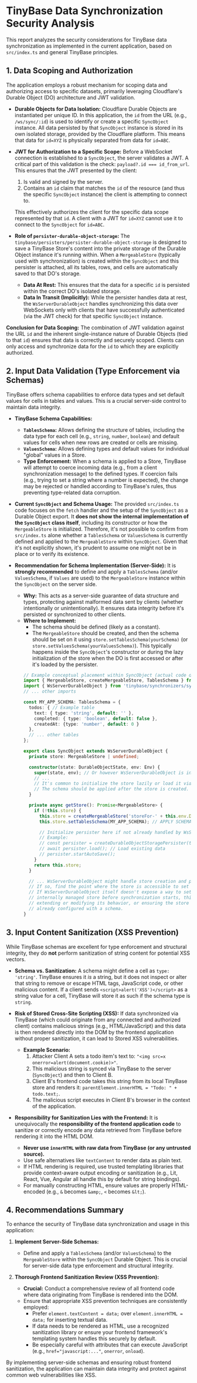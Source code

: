 # TinyBase Data Synchronization Security Analysis

This report analyzes the security considerations for TinyBase data synchronization as implemented in the current application, based on `src/index.ts` and general TinyBase principles.

## 1. Data Scoping and Authorization

The application employs a robust mechanism for scoping data and authorizing access to specific datasets, primarily leveraging Cloudflare's Durable Object (DO) architecture and JWT validation.

*   **Durable Objects for Data Isolation:**
    Cloudflare Durable Objects are instantiated per unique ID. In this application, the `id` from the URL (e.g., `/ws/sync/:id`) is used to identify or create a specific `SyncObject` instance. All data persisted by that `SyncObject` instance is stored in its own isolated storage, provided by the Cloudflare platform. This means that data for `id=XYZ` is physically separated from data for `id=ABC`.

*   **JWT for Authorization to a Specific Scope:**
    Before a WebSocket connection is established to a `SyncObject`, the server validates a JWT. A critical part of this validation is the check: `payload?.id === id_from_url`. This ensures that the JWT presented by the client:
    1.  Is valid and signed by the server.
    2.  Contains an `id` claim that matches the `id` of the resource (and thus the specific `SyncObject` instance) the client is attempting to connect to.

    This effectively authorizes the client for the specific data scope represented by that `id`. A client with a JWT for `id=XYZ` cannot use it to connect to the `SyncObject` for `id=ABC`.

*   **Role of `persister-durable-object-storage`:**
    The `tinybase/persisters/persister-durable-object-storage` is designed to save a TinyBase Store's content into the private storage of the Durable Object instance it's running within. When a `MergeableStore` (typically used with synchronization) is created within the `SyncObject` and this persister is attached, all its tables, rows, and cells are automatically saved to that DO's storage.
    *   **Data At Rest:** This ensures that the data for a specific `id` is persisted within the correct DO's isolated storage.
    *   **Data In Transit (Implicitly):** While the persister handles data at rest, the `WsServerDurableObject` handles synchronizing this data over WebSockets only with clients that have successfully authenticated (via the JWT check) for that specific `SyncObject` instance.

**Conclusion for Data Scoping:** The combination of JWT validation against the URL `id` and the inherent single-instance nature of Durable Objects (tied to that `id`) ensures that data is correctly and securely scoped. Clients can only access and synchronize data for the `id` to which they are explicitly authorized.

## 2. Input Data Validation (Type Enforcement via Schemas)

TinyBase offers schema capabilities to enforce data types and set default values for cells in tables and values. This is a crucial server-side control to maintain data integrity.

*   **TinyBase Schema Capabilities:**
    *   **`TablesSchema`:** Allows defining the structure of tables, including the data type for each cell (e.g., `string`, `number`, `boolean`) and default values for cells when new rows are created or cells are missing.
    *   **`ValuesSchema`:** Allows defining types and default values for individual "global" values in a Store.
    *   **Type Enforcement:** When a schema is applied to a Store, TinyBase will attempt to coerce incoming data (e.g., from a client synchronization message) to the defined types. If coercion fails (e.g., trying to set a string where a number is expected), the change may be rejected or handled according to TinyBase's rules, thus preventing type-related data corruption.

*   **Current `SyncObject` and Schema Usage:**
    The provided `src/index.ts` code focuses on the `fetch` handler and the setup of the `SyncObject` as a Durable Object export. It **does not show the internal implementation of the `SyncObject` class itself**, including its constructor or how the `MergeableStore` is initialized.
    Therefore, it's not possible to confirm from `src/index.ts` alone whether a `TablesSchema` or `ValuesSchema` is currently defined and applied to the `MergeableStore` within `SyncObject`. Given that it's not explicitly shown, it's prudent to assume one might not be in place or to verify its existence.

*   **Recommendation for Schema Implementation (Server-Side):**
    It is **strongly recommended** to define and apply a `TablesSchema` (and/or `ValuesSchema`, if `Values` are used) to the `MergeableStore` instance within the `SyncObject` on the server side.
    *   **Why:** This acts as a server-side guarantee of data structure and types, protecting against malformed data sent by clients (whether intentionally or unintentionally). It ensures data integrity before it's persisted or synchronized to other clients.
    *   **Where to Implement:**
        *   The schema should be defined (likely as a constant).
        *   The `MergeableStore` should be created, and then the schema should be set on it using `store.setTablesSchema(yourSchema)` (or `store.setValuesSchema(yourValuesSchema)`). This typically happens inside the `SyncObject`'s constructor or during the lazy initialization of the store when the DO is first accessed or after it's loaded by the persister.
        ```typescript
        // Example conceptual placement within SyncObject (actual code depends on WsServerDurableObject structure)
        import { MergeableStore, createMergeableStore, TablesSchema } from 'tinybase';
        import { WsServerDurableObject } from 'tinybase/synchronizers/synchronizer-ws-server-durable-object';
        // ... other imports

        const MY_APP_SCHEMA: TablesSchema = {
          todos: { // Example table
            text: { type: 'string', default: '' },
            completed: { type: 'boolean', default: false },
            createdAt: {type: 'number', default: 0 }
          },
          // ... other tables
        };

        export class SyncObject extends WsServerDurableObject {
          private store: MergeableStore | undefined;

          constructor(state: DurableObjectState, env: Env) {
            super(state, env); // Or however WsServerDurableObject is initialized
            // ...
            // It's common to initialize the store lazily or load it via a persister.
            // The schema should be applied after the store is created.
          }

          private async getStore(): Promise<MergeableStore> {
            if (!this.store) {
              this.store = createMergeableStore('storeFor-' + this.env.DO_ID); // DO_ID or similar unique ID
              this.store.setTablesSchema(MY_APP_SCHEMA); // APPLY SCHEMA HERE

              // Initialize persister here if not already handled by WsServerDurableObject
              // Example:
              // const persister = createDurableObjectStoragePersister(this.store, this.state.storage);
              // await persister.load(); // Load existing data
              // persister.startAutoSave();
            }
            return this.store;
          }

          // ... WsServerDurableObject might handle store creation and persistence internally.
          // If so, find the point where the store is accessible to set the schema.
          // If WsServerDurableObject itself doesn't expose a way to set a schema on its
          // internally managed store before synchronization starts, this might require
          // extending or modifying its behavior, or ensuring the store is passed in
          // already configured with a schema.
        }
        ```

## 3. Input Content Sanitization (XSS Prevention)

While TinyBase schemas are excellent for type enforcement and structural integrity, they do **not** perform sanitization of string content for potential XSS vectors.

*   **Schema vs. Sanitization:**
    A schema might define a cell as `type: 'string'`. TinyBase ensures it *is* a string, but it does not inspect or alter that string to remove or escape HTML tags, JavaScript code, or other malicious content. If a client sends `<script>alert('XSS')</script>` as a string value for a cell, TinyBase will store it as such if the schema type is `string`.

*   **Risk of Stored Cross-Site Scripting (XSS):**
    If data synchronized via TinyBase (which could originate from any connected and authorized client) contains malicious strings (e.g., HTML/JavaScript) and this data is then rendered directly into the DOM by the frontend application without proper sanitization, it can lead to Stored XSS vulnerabilities.
    *   **Example Scenario:**
        1.  Attacker Client A sets a todo item's text to: `"<img src=x onerror=alert(document.cookie)>"`.
        2.  This malicious string is synced via TinyBase to the server (`SyncObject`) and then to Client B.
        3.  Client B's frontend code takes this string from its local TinyBase store and renders it: `parentElement.innerHTML = "Todo: " + todo.text;`.
        4.  The malicious script executes in Client B's browser in the context of the application.

*   **Responsibility for Sanitization Lies with the Frontend:**
    It is unequivocally the **responsibility of the frontend application code** to sanitize or correctly encode any data retrieved from TinyBase before rendering it into the HTML DOM.
    *   **Never use `innerHTML` with raw data from TinyBase (or any untrusted source).**
    *   Use safe alternatives like `textContent` to render data as plain text.
    *   If HTML rendering is required, use trusted templating libraries that provide context-aware output encoding or sanitization (e.g., Lit, React, Vue, Angular all handle this by default for string bindings).
    *   For manually constructing HTML, ensure values are properly HTML-encoded (e.g., `&` becomes `&amp;`, `<` becomes `&lt;`).

## 4. Recommendations Summary

To enhance the security of TinyBase data synchronization and usage in this application:

1.  **Implement Server-Side Schemas:**
    *   Define and apply a `TablesSchema` (and/or `ValuesSchema`) to the `MergeableStore` within the `SyncObject` Durable Object. This is crucial for server-side data type enforcement and structural integrity.

2.  **Thorough Frontend Sanitization Review (XSS Prevention):**
    *   **Crucial:** Conduct a comprehensive review of all frontend code where data originating from TinyBase is rendered into the DOM.
    *   Ensure that appropriate XSS prevention techniques are consistently employed:
        *   Prefer `element.textContent = data;` over `element.innerHTML = data;` for inserting textual data.
        *   If data needs to be rendered as HTML, use a recognized sanitization library or ensure your frontend framework's templating system handles this securely by default.
        *   Be especially careful with attributes that can execute JavaScript (e.g., `href="javascript:..."`, `onerror`, `onload`).

By implementing server-side schemas and ensuring robust frontend sanitization, the application can maintain data integrity and protect against common web vulnerabilities like XSS.
